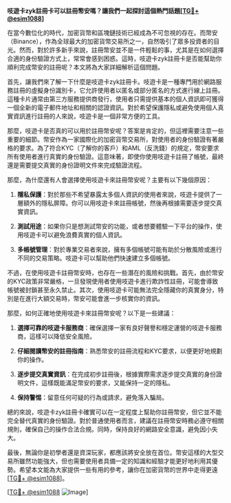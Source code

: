 **吱遊卡zyk註冊卡可以註冊幣安嗎？讓我們一起探討這個熱門話題[[TG💪+ @esim1088](https://t.me/s/esim1088)]**

在當今數位化的時代，加密貨幣和區塊鏈技術已經成為不可忽視的存在。而幣安（Binance），作為全球最大的加密貨幣交易所之一，自然吸引了眾多投資者的目光。然而，對於許多新手來說，註冊幣安並不是一件輕鬆的事，尤其是在如何選擇合適的身份驗證方式上，常常會感到困惑。這時，吱遊卡zyk註冊卡是否能幫助你順利完成幣安的註冊呢？本文將為大家詳細解析這個問題。

首先，讓我們來了解一下什麼是吱遊卡zyk註冊卡。吱遊卡是一種專門用於網路服務註冊的虛擬身份識別卡，它允許使用者以匿名或部分匿名的方式進行線上註冊。這種卡片通常由第三方服務提供商發行，使用者只需提供基本的個人資訊即可獲得一個全新的電子郵件地址和相關的認證資訊。對於希望保護隱私或避免使用個人真實資訊進行註冊的人來說，吱遊卡是一個非常方便的工具。

那麼，吱遊卡是否真的可以用於註冊幣安呢？答案是肯定的，但這裡需要注意一些重要的細節。幣安作為一家國際化的加密貨幣交易所，對使用者的身份驗證有著嚴格的要求。為了符合KYC（了解你的客戶）和AML（反洗錢）的規定，幣安要求所有使用者進行真實的身份驗證。這意味著，即使你使用吱遊卡註冊了帳號，最終還是需要提交真實的身份證明文件來完成驗證流程。

那麼，為什麼還有人會選擇使用吱遊卡來註冊幣安呢？主要有以下幾個原因：

1. **隱私保護**：對於那些不希望暴露太多個人資訊的使用者來說，吱遊卡提供了一層額外的隱私屏障。你可以用吱遊卡來註冊帳號，然後再根據需要逐步提交真實資訊。
   
2. **測試用途**：如果你只是想測試幣安的功能，或者想要體驗一下平台的操作，使用吱遊卡可以避免浪費真實的個人資訊。

3. **多帳號管理**：對於專業交易者來說，擁有多個帳號可能有助於分散風險或進行不同的交易策略。吱遊卡可以幫助他們快速建立多個帳號。

不過，在使用吱遊卡註冊幣安時，也存在一些潛在的風險和挑戰。首先，由於幣安的KYC政策非常嚴格，一旦發現使用者使用吱遊卡進行欺詐性註冊，可能會導致帳號被封鎖甚至永久禁止。其次，使用吱遊卡可能無法完全隱藏你的真實身分，特別是在進行大額交易時，幣安可能會進一步核實你的資訊。

那麼，如何正確地使用吱遊卡來註冊幣安呢？以下是一些建議：

1. **選擇可靠的吱遊卡服務商**：確保選擇一家有良好聲譽和穩定運營的吱遊卡服務商，這樣可以降低安全風險。

2. **仔細閱讀幣安的註冊指南**：熟悉幣安的註冊流程和KYC要求，以便更好地規劃你的操作。

3. **逐步提交真實資訊**：在完成初步註冊後，根據實際需求逐步提交真實的身份證明文件，這樣既能滿足幣安的要求，又能保持一定的隱私。

4. **保持警惕**：留意任何可疑的行為或請求，避免落入騙局。

總的來說，吱遊卡zyk註冊卡確實可以在一定程度上幫助你註冊幣安，但它並不能完全替代真實的身份驗證。對於普通使用者而言，建議在註冊幣安時務必遵守相關規則，確保自己的操作合法合規。同時，保持良好的網路安全意識，避免因小失大。

最後，無論你是初學者還是資深玩家，都應該將安全放在首位。幣安這樣的大型交易所雖然功能強大，但也需要使用者具備一定的知識和經驗才能更好地利用其優勢。希望本文能為大家提供一些有用的參考，讓你在加密貨幣的世界中走得更遠[[TG💪+ @esim1088](https://t.me/s/esim1088)]。

[[TG💪+ @esim1088](https://t.me/s/esim1088) ![Image](https://i.postimg.cc/4NQfJmqS/Snipaste-2025-05-13-00-14-12.png)]
